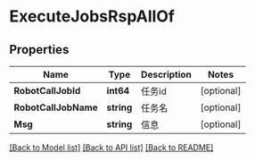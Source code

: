 # ExecuteJobsRspAllOf

## Properties

Name | Type | Description | Notes
------------ | ------------- | ------------- | -------------
**RobotCallJobId** | **int64** | 任务id | [optional] 
**RobotCallJobName** | **string** | 任务名 | [optional] 
**Msg** | **string** | 信息 | [optional] 

[[Back to Model list]](../README.md#documentation-for-models) [[Back to API list]](../README.md#documentation-for-api-endpoints) [[Back to README]](../README.md)


